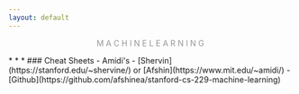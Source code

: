 ```yaml
---
layout: default
---
```

<p style="text-align: center; color:#5c58589f; margin =0">M A C H I N E L E A R N I N G</p>
* * *
### Cheat Sheets
- Amidi's
    - [Shervin](https://stanford.edu/~shervine/) or [Afshin](https://www.mit.edu/~amidi/)
    - [Github](https://github.com/afshinea/stanford-cs-229-machine-learning) 


